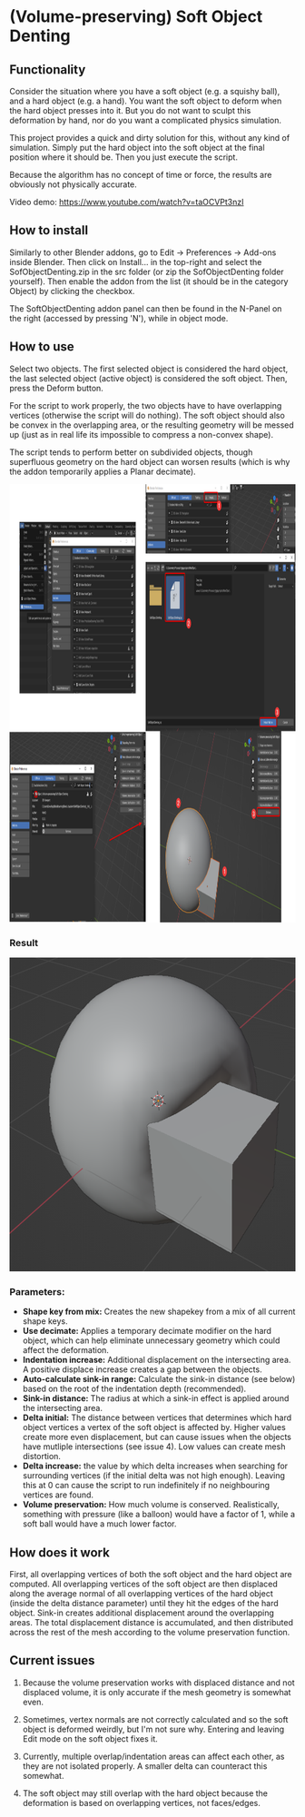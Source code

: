 # (Volume-preserving) Soft Object Denting
## Functionality

Consider the situation where you have a soft object (e.g. a squishy ball), and a hard object (e.g. a hand).
You want the soft object to deform when the hard object presses into it.
But you do not want to sculpt this deformation by hand, nor do you want a complicated physics simulation.

This project provides a quick and dirty solution for this, without any kind of simulation.
Simply put the hard object into the soft object at the final position where it should be.
Then you just execute the script.

Because the algorithm has no concept of time or force, the results are obviously not physically accurate.

Video demo: https://www.youtube.com/watch?v=taOCVPt3nzI

## How to install
Similarly to other Blender addons, go to Edit -> Preferences -> Add-ons inside Blender.
Then click on Install... in the top-right and select the SofObjectDenting.zip in the src folder (or zip the SofObjectDenting folder yourself).
Then enable the addon from the list (it should be in the category Object) by clicking the checkbox.

The SoftObjectDenting addon panel can then be found in the N-Panel on the right (accessed by pressing 'N'), while in object mode.

## How to use
Select two objects. 
The first selected object is considered the hard object, the last selected object (active object) is considered the soft object.
Then, press the Deform button.

For the script to work properly, the two objects have to have overlapping vertices (otherwise the script will do nothing).
The soft object should also be convex in the overlapping area, or the resulting geometry will be messed up (just as in real life its impossible to compress a non-convex shape).

The script tends to perform better on subdivided objects, though superfluous geometry on the hard object can worsen results (which is why the addon temporarily applies a Planar decimate).

<img src="assets/showcase.png" width="1122" height="772">

### Result
<img src="assets/result.png" width="603" height="553">

### Parameters:
- **Shape key from mix:** Creates the new shapekey from a mix of all current shape keys.
- **Use decimate:** Applies a temporary decimate modifier on the hard object, which can help eliminate unnecessary geometry which could affect the deformation.
- **Indentation increase:** Additional displacement on the intersecting area. 
A positive displace increase creates a gap between the objects.
- **Auto-calculate sink-in range:** Calculate the sink-in distance (see below) based on the root of the indentation depth (recommended).
- **Sink-in distance:** The radius at which a sink-in effect is applied around the intersecting area.
- **Delta initial:** The distance between vertices that determines which hard object vertices a vertex of the soft object is affected by.
Higher values create more even displacement, but can cause issues when the objects have mutliple intersections (see issue 4).
Low values can create mesh distortion.
- **Delta increase:** the value by which delta increases when searching for surrounding vertices (if the initial delta was not high enough).
Leaving this at 0 can cause the script to run indefinitely if no neighbouring vertices are found.
- **Volume preservation:** How much volume is conserved.
Realistically, something with pressure (like a balloon) would have a factor of 1, while a soft ball would have a much lower factor.

## How does it work

First, all overlapping vertices of both the soft object and the hard object are computed.
All overlapping vertices of the soft object are then displaced along the average normal of all overlapping vertices of the hard object (inside the delta distance parameter) until they hit the edges of the hard object.
Sink-in creates additional displacement around the overlapping areas.
The total displacement distance is accumulated, and then distributed across the rest of the mesh according to the volume preservation function.
## Current issues

1. Because the volume preservation works with displaced distance and not displaced volume, it is only accurate if the mesh geometry is somewhat even.

2. Sometimes, vertex normals are not correctly calculated and so the soft object is deformed weirdly, but I'm not sure why.
Entering and leaving Edit mode on the soft object fixes it.

3. Currently, multiple overlap/indentation areas can affect each other, as they are not isolated properly.
A smaller delta can counteract this somewhat.

4. The soft object may still overlap with the hard object because the deformation is based on overlapping vertices, not faces/edges.
